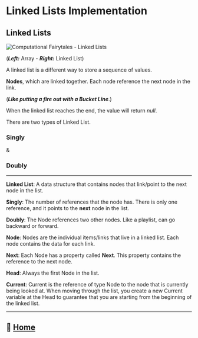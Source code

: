 # Linked Lists Implementation

## Linked Lists

![Computational Fairytales - Linked Lists](https://bit.ly/3DldRYE)

(***Left:*** Array **-** ***Right:*** Linked List)

A linked list is a different way to store a sequence of values.

**Nodes**, which are linked together. Each node reference the next node in the link.

(***Like putting a fire out with a Bucket Line***.)

When the linked list reaches the end, the value will return *null*.

There are two types of Linked List.

### Singly

&

### Doubly

_____

**Linked List**: A data structure that contains nodes that link/point to the next node in the list.

**Singly**: The number of references that the node has. There is only one reference, and it points to the **next** node in the list.

**Doubly**: The Node references two other nodes. Like a playlist, can go backward or forward.

**Node**: Nodes are the individual items/links that live in a linked list. Each node contains the data for each link.

**Next**: Each Node has a property called **Next**. This property contains the reference to the next node.

**Head**: Always the first Node in the list.

**Current**: Current is the reference of type Node to the node that is currently being looked at. When moving through the list, you create a new Current variable at the Head to guarantee that you are starting from the beginning of the linked list.

_____

## 🏡 [**Home**](https://mistidinzy.github.io/ReadingNotes/)
